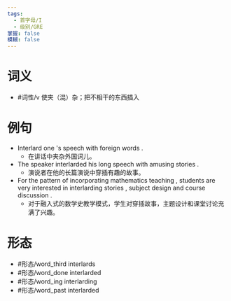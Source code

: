 ```yaml
---
tags:
  - 首字母/I
  - 级别/GRE
掌握: false
模糊: false
---
```

# 词义
- #词性/v  使夹（混）杂；把不相干的东西插入
# 例句
- Interlard one 's speech with foreign words .
	- 在讲话中夹杂外国词儿。
- The speaker interlarded his long speech with amusing stories .
	- 演说者在他的长篇演说中穿插有趣的故事。
- For the pattern of incorporating mathematics teaching , students are very interested in interlarding stories , subject design and course discussion .
	- 对于融入式的数学史教学模式，学生对穿插故事，主题设计和课堂讨论充满了兴趣。
# 形态
- #形态/word_third interlards
- #形态/word_done interlarded
- #形态/word_ing interlarding
- #形态/word_past interlarded

